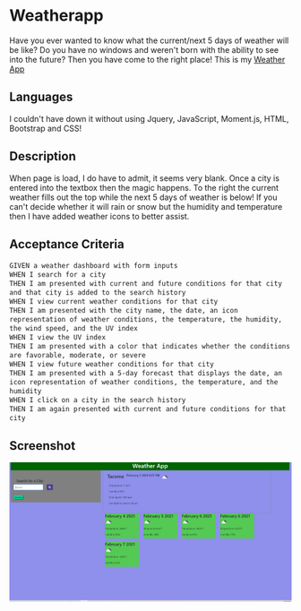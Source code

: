 # Weatherapp
Have you ever wanted to know what the current/next 5 days of weather will be like? Do you have no windows and weren't born with the ability to see into the future?
Then you have come to the right place! This is my [Weather App](https://ashleywhaley.github.io/Weatherapp/)

## Languages 

I couldn't have down it without using Jquery, JavaScript, Moment.js, HTML, Bootstrap and CSS!

## Description 
When page is load, I do have to admit, it seems very blank. Once a city is entered into the textbox then the magic happens. To the right the current weather fills out the top while the next 5 days of weather is below! If you can't decide whether it will rain or snow but the humidity and temperature then I have added weather icons to better assist. 

## Acceptance Criteria

```
GIVEN a weather dashboard with form inputs
WHEN I search for a city
THEN I am presented with current and future conditions for that city and that city is added to the search history
WHEN I view current weather conditions for that city
THEN I am presented with the city name, the date, an icon representation of weather conditions, the temperature, the humidity, the wind speed, and the UV index
WHEN I view the UV index
THEN I am presented with a color that indicates whether the conditions are favorable, moderate, or severe
WHEN I view future weather conditions for that city
THEN I am presented with a 5-day forecast that displays the date, an icon representation of weather conditions, the temperature, and the humidity
WHEN I click on a city in the search history
THEN I am again presented with current and future conditions for that city
```

## Screenshot
![Weather App](Weatherapp.png)
